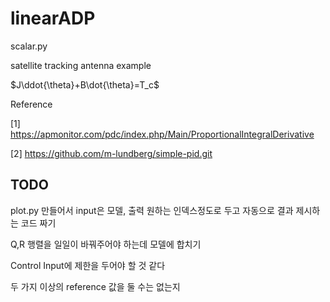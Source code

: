 # linearADP

scalar.py

satellite tracking antenna example

$J\ddot{\theta}+B\dot{\theta}=T_c$

Reference

[1] https://apmonitor.com/pdc/index.php/Main/ProportionalIntegralDerivative

[2] https://github.com/m-lundberg/simple-pid.git

## TODO

plot.py 만들어서 input은 모델, 출력 원하는 인덱스정도로 두고 자동으로 결과 제시하는 코드 짜기

Q,R 행렬을 일일이 바꿔주어야 하는데 모델에 합치기

Control Input에 제한을 두어야 할 것 같다

두 가지 이상의 reference 값을 둘 수는 없는지